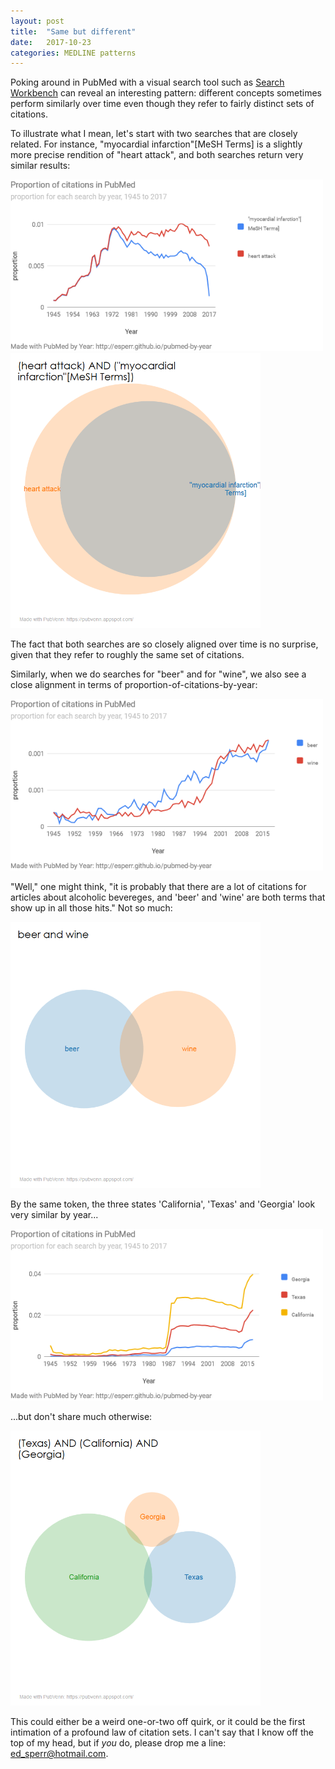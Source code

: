 ```yaml
---
layout: post
title:  "Same but different"
date:   2017-10-23
categories: MEDLINE patterns
---
```


Poking around in PubMed with a visual search tool such as [Search Workbench](https://searchworkbench.info) can reveal an interesting pattern: different concepts sometimes perform similarly over time even though they refer to fairly distinct sets of citations.

To illustrate what I mean, let's start with two searches that are closely related. For instance, "myocardial infarction"[MeSH Terms] is a slightly more precise rendition of "heart attack", and both searches return very similar results:

<img src="/assets/sbd_y1.png" width="500">

<img src="/assets/sbd_v1.png" width="400">

The fact that both searches are so closely aligned over time is no surprise, given that they refer to roughly the same set of citations.

Similarly, when we do searches for "beer" and for "wine", we also see a close alignment in terms of  proportion-of-citations-by-year:

<img src="/assets/sbd_y2.png" width="500">

"Well," one might think, "it is probably that there are a lot of citations for articles about alcoholic bevereges, and 'beer' and 'wine' are both terms that show up in all those hits." Not so much:

<img src="/assets/sbd_v2.png" width="400">

By the same token, the three states 'California', 'Texas' and 'Georgia' look very similar by year...

<img src="/assets/sbd_y3.png" width="500">

...but don't share much otherwise:

<img src="/assets/sbd_v3.png" width="400">

This could either be a weird one-or-two off quirk, or it could be the first intimation of a profound law of citation sets. I can't say that I know off the top of my head, but if *you* do, please drop me a line: <ed_sperr@hotmail.com>.
